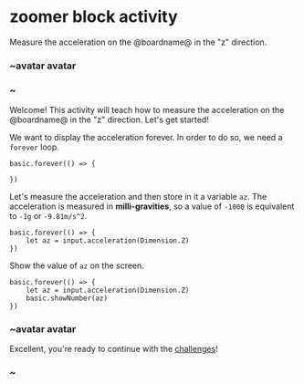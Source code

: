 # zoomer block activity

Measure the acceleration on the @boardname@ in the "z" direction. 

### ~avatar avatar



### ~

Welcome! This activity will teach how to measure the acceleration on the @boardname@ in the "z" direction. Let's get started!

We want to display the acceleration forever. In order to do so, we need a `forever` loop.

```blocks
basic.forever(() => {
    
})
```

Let's measure the acceleration and then store in it a variable `az`. The acceleration is measured in **milli-gravities**, so a value of `-1000` is equivalent to `-1g` or `-9.81m/s^2`.

```blocks
basic.forever(() => {
    let az = input.acceleration(Dimension.Z)
})
```

Show the value of `az` on the screen.

```blocks
basic.forever(() => {
    let az = input.acceleration(Dimension.Z)
    basic.showNumber(az)
})
```

### ~avatar avatar

Excellent, you're ready to continue with the [challenges](/lessons/zoomer/challenges)!

### ~

